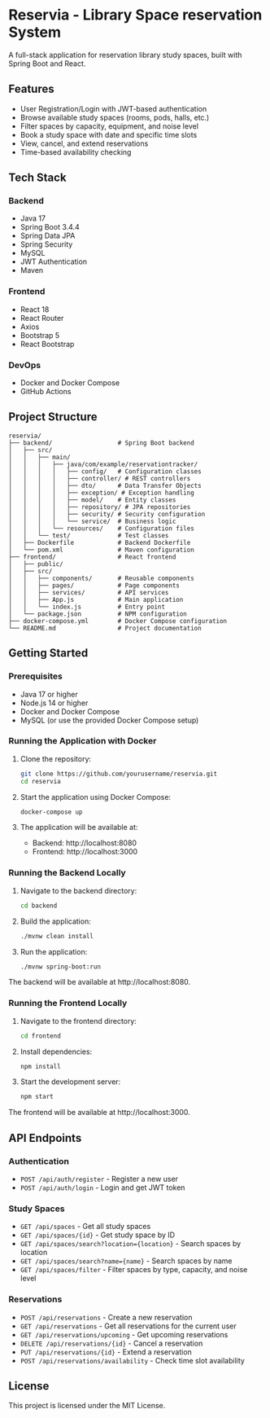 # Reservia - Library Space reservation System

A full-stack application for reservation library study spaces, built with Spring Boot and React.

## Features

- User Registration/Login with JWT-based authentication
- Browse available study spaces (rooms, pods, halls, etc.)
- Filter spaces by capacity, equipment, and noise level
- Book a study space with date and specific time slots
- View, cancel, and extend reservations
- Time-based availability checking

## Tech Stack

### Backend
- Java 17
- Spring Boot 3.4.4
- Spring Data JPA
- Spring Security
- MySQL
- JWT Authentication
- Maven

### Frontend
- React 18
- React Router
- Axios
- Bootstrap 5
- React Bootstrap

### DevOps
- Docker and Docker Compose
- GitHub Actions

## Project Structure

```
reservia/
├── backend/                  # Spring Boot backend
│   ├── src/
│   │   ├── main/
│   │   │   ├── java/com/example/reservationtracker/
│   │   │   │   ├── config/   # Configuration classes
│   │   │   │   ├── controller/ # REST controllers
│   │   │   │   ├── dto/      # Data Transfer Objects
│   │   │   │   ├── exception/ # Exception handling
│   │   │   │   ├── model/    # Entity classes
│   │   │   │   ├── repository/ # JPA repositories
│   │   │   │   ├── security/ # Security configuration
│   │   │   │   └── service/  # Business logic
│   │   │   └── resources/    # Configuration files
│   │   └── test/             # Test classes
│   ├── Dockerfile            # Backend Dockerfile
│   └── pom.xml               # Maven configuration
├── frontend/                 # React frontend
│   ├── public/
│   ├── src/
│   │   ├── components/       # Reusable components
│   │   ├── pages/            # Page components
│   │   ├── services/         # API services
│   │   ├── App.js            # Main application
│   │   └── index.js          # Entry point
│   └── package.json          # NPM configuration
├── docker-compose.yml        # Docker Compose configuration
└── README.md                 # Project documentation
```

## Getting Started

### Prerequisites
- Java 17 or higher
- Node.js 14 or higher
- Docker and Docker Compose
- MySQL (or use the provided Docker Compose setup)

### Running the Application with Docker

1. Clone the repository:
   ```bash
   git clone https://github.com/yourusername/reservia.git
   cd reservia
   ```

2. Start the application using Docker Compose:
   ```bash
   docker-compose up
   ```

3. The application will be available at:
   - Backend: http://localhost:8080
   - Frontend: http://localhost:3000

### Running the Backend Locally

1. Navigate to the backend directory:
   ```bash
   cd backend
   ```

2. Build the application:
   ```bash
   ./mvnw clean install
   ```

3. Run the application:
   ```bash
   ./mvnw spring-boot:run
   ```

The backend will be available at http://localhost:8080.

### Running the Frontend Locally

1. Navigate to the frontend directory:
   ```bash
   cd frontend
   ```

2. Install dependencies:
   ```bash
   npm install
   ```

3. Start the development server:
   ```bash
   npm start
   ```

The frontend will be available at http://localhost:3000.

## API Endpoints

### Authentication
- `POST /api/auth/register` - Register a new user
- `POST /api/auth/login` - Login and get JWT token

### Study Spaces
- `GET /api/spaces` - Get all study spaces
- `GET /api/spaces/{id}` - Get study space by ID
- `GET /api/spaces/search?location={location}` - Search spaces by location
- `GET /api/spaces/search?name={name}` - Search spaces by name
- `GET /api/spaces/filter` - Filter spaces by type, capacity, and noise level

### Reservations
- `POST /api/reservations` - Create a new reservation
- `GET /api/reservations` - Get all reservations for the current user
- `GET /api/reservations/upcoming` - Get upcoming reservations
- `DELETE /api/reservations/{id}` - Cancel a reservation
- `PUT /api/reservations/{id}` - Extend a reservation
- `POST /api/reservations/availability` - Check time slot availability

## License

This project is licensed under the MIT License.